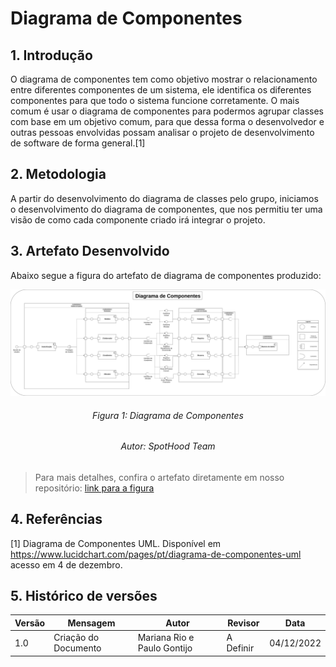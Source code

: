 # Diagrama de Componentes
## 1. Introdução  
O diagrama de componentes tem como objetivo mostrar o relacionamento entre diferentes componentes de um sistema, ele identifica os diferentes componentes para que todo o sistema funcione corretamente. O mais comum é usar o diagrama de componentes para podermos agrupar classes com base em um objetivo comum, para que dessa forma o desenvolvedor e outras pessoas envolvidas possam analisar o projeto de desenvolvimento de software de forma general.[1]

## 2. Metodologia

A partir do desenvolvimento do diagrama de classes pelo grupo, iniciamos o desenvolvimento do diagrama de componentes, que nos permitiu ter uma visão de como cada componente criado irá integrar o projeto.

## 3. Artefato Desenvolvido
Abaixo segue a figura do artefato de diagrama de componentes produzido:

<center>

![](../assets/diagrama_de_componentes/diagrama_de_componentes.png)

<h6 align='center'>Figura 1: Diagrama de Componentes</h6>
<h6 align='center'>Autor: SpotHood Team</h6>

</center>

> Para mais detalhes, confira o artefato diretamente em nosso repositório: [link para a figura](https://github.com/UnBArqDsw2022-2/2022.2_G3_SpotHood/tree/main/docs/assets/diagrama_de_componentes/diagrama_de_componentes.png)

## 4. Referências
[1] Diagrama de Componentes UML. Disponível em <https://www.lucidchart.com/pages/pt/diagrama-de-componentes-uml> acesso em 4 de dezembro.

<!-- [2] VídeoAula - DSW - Modelagem - Componentes. Disponível em <https://unbbr-my.sharepoint.com/personal/mileneserrano_unb_br/_layouts/15/stream.aspx?id=%2Fpersonal%2Fmileneserrano_unb_br%2FDocuments%2FArqDSW%20-%20VídeosOriginais%2F05h%20-%20VideoAula%20-%20DSW-Modelagem%20-%20Componentes%2Emp4&ga=1> acesso em 4 de dezembro. -->


## 5. Histórico de versões
  
| Versão | Mensagem                                                 | Autor                       | Revisor       | Data       |
|--------|----------------------------------------------------------|-----------------------------|---------------|------------|
| 1.0    | Criação do Documento                                     | Mariana Rio e Paulo Gontijo | A Definir     | 04/12/2022 |

